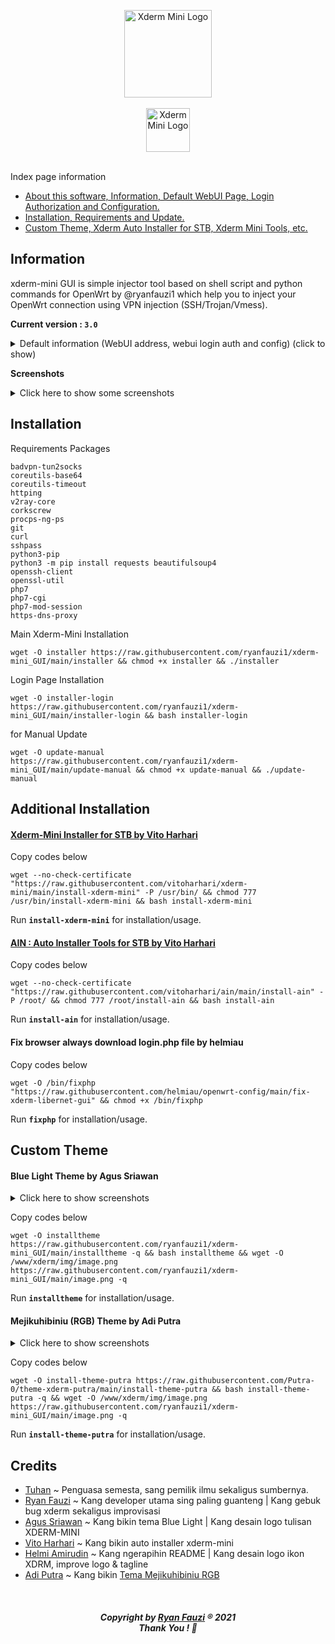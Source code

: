 <p align="center">
  <img src="https://github.com/helmiau/xderm-mini_GUI/blob/main/xderm-logo/xderm-icon-256px.png?raw=true" height="140" alt="Xderm Mini Logo"/>
  <br>
  <br>
  <img src="https://github.com/helmiau/xderm-mini_GUI/blob/main/xderm-logo/xderm-logo-typo-tagline-1500px.png?raw=true" height="70" alt="Xderm Mini Logo"/>
  <br>
  <br>
</p>

Index page information
- [About this software, Information, Default WebUI Page, Login Authorization and Configuration.](https://github.com/ryanfauzi1/xderm-mini_GUI#information)
- [Installation, Requirements and Update.](https://github.com/ryanfauzi1/xderm-mini_GUI#installation)
- [Custom Theme, Xderm Auto Installer for STB, Xderm Mini Tools, etc.](https://github.com/ryanfauzi1/xderm-mini_GUI#additional-installation)


## Information
xderm-mini GUI is simple injector tool based on shell script and python commands for OpenWrt by @ryanfauzi1 which help you to inject your OpenWrt connection using VPN injection (SSH/Trojan/Vmess).

**Current version : ```3.0```**

<details><summary>Default information (WebUI address, webui login auth and config) (click to show)</summary>
<p>
  
Default **WebUI Page** : http://192.168.1.1/xderm

Default **auth.txt** (WebUI Login Information) 

```
Username  : admin
Password  : xderm
```

you can change authentication by editing ```/root/auth.txt``` file or by running ```xdrauth``` command using terminal then follow the instructions.

Default **config.txt** 
```
host=103.157.1xx.xx
port=443
pudp=7300
user=ryanxxxx
pass=123xxx
sni=www.xxx.xx
vmess://eyJhZGQiOixxxxxxx
trojan://user@server:port
```
  
</p>
</details>

**Screenshots**
<details><summary>Click here to show some screenshots</summary>
<p>
  
![image](https://user-images.githubusercontent.com/20932301/126107228-9c227a82-b4f0-43c6-82f9-f744e5aabf54.png)

![image](https://user-images.githubusercontent.com/20932301/125009423-bb764400-e08e-11eb-8645-46c9bf7fa74b.png)
  
</p>
</details>

## Installation
Requirements Packages
```
badvpn-tun2socks
coreutils-base64
coreutils-timeout
httping
v2ray-core
corkscrew
procps-ng-ps
git
curl
sshpass
python3-pip
python3 -m pip install requests beautifulsoup4
openssh-client
openssl-util
php7
php7-cgi
php7-mod-session
https-dns-proxy
```

Main Xderm-Mini Installation
```
wget -O installer https://raw.githubusercontent.com/ryanfauzi1/xderm-mini_GUI/main/installer && chmod +x installer && ./installer
```

Login Page Installation
```
wget -O installer-login https://raw.githubusercontent.com/ryanfauzi1/xderm-mini_GUI/main/installer-login && bash installer-login
```

for Manual Update
```
wget -O update-manual https://raw.githubusercontent.com/ryanfauzi1/xderm-mini_GUI/main/update-manual && chmod +x update-manual && ./update-manual
```

## Additional Installation
#### [Xderm-Mini Installer for STB by Vito Harhari](https://github.com/vitoharhari/xderm-mini)
Copy codes below
```
wget --no-check-certificate "https://raw.githubusercontent.com/vitoharhari/xderm-mini/main/install-xderm-mini" -P /usr/bin/ && chmod 777 /usr/bin/install-xderm-mini && bash install-xderm-mini
```
Run **```install-xderm-mini```** for installation/usage.

#### [AIN : Auto Installer Tools for STB by Vito Harhari](https://github.com/vitoharhari/ain)
Copy codes below
```
wget --no-check-certificate "https://raw.githubusercontent.com/vitoharhari/ain/main/install-ain" -P /root/ && chmod 777 /root/install-ain && bash install-ain
```
Run **```install-ain```** for installation/usage.

#### Fix browser always download login.php file by helmiau
Copy codes below
```
wget -O /bin/fixphp "https://raw.githubusercontent.com/helmiau/openwrt-config/main/fix-xderm-libernet-gui" && chmod +x /bin/fixphp
```
Run **```fixphp```** for installation/usage.

## Custom Theme
#### Blue Light Theme by Agus Sriawan

<details><summary>Click here to show screenshots</summary>
<p>
  
  ![image](https://user-images.githubusercontent.com/20932301/126102219-f2dbcbb0-3ee3-4952-8076-a144b0e5e7f8.png)
  
</p>
</details>

Copy codes below
```
wget -O installtheme https://raw.githubusercontent.com/ryanfauzi1/xderm-mini_GUI/main/installtheme -q && bash installtheme && wget -O /www/xderm/img/image.png https://raw.githubusercontent.com/ryanfauzi1/xderm-mini_GUI/main/image.png -q

```
Run **```installtheme```** for installation/usage.


#### Mejikuhibiniu (RGB) Theme by Adi Putra

<details><summary>Click here to show screenshots</summary>
<p>
  
![image](https://user-images.githubusercontent.com/20932301/126102454-445d1172-6571-4bc5-93ea-37d7d06416ff.png)
  
</p>
</details>

Copy codes below
```
wget -O install-theme-putra https://raw.githubusercontent.com/Putra-0/theme-xderm-putra/main/install-theme-putra && bash install-theme-putra -q && wget -O /www/xderm/img/image.png https://raw.githubusercontent.com/ryanfauzi1/xderm-mini_GUI/main/image.png -q

```
Run **```install-theme-putra```** for installation/usage.


## Credits
- [Tuhan](https://id.wikipedia.org/wiki/Tuhan) ~ Penguasa semesta, sang pemilik ilmu sekaligus sumbernya.
- [Ryan Fauzi](https://github.com/ryanfauzi1) ~ Kang developer utama sing paling guanteng | Kang gebuk bug xderm sekaligus improvisasi
- [Agus Sriawan](https://www.facebook.com/agussriawan.id) ~ Kang bikin tema Blue Light | Kang desain logo tulisan XDERM-MINI
- [Vito Harhari](https://github.com/vitoharhari) ~ Kang bikin auto installer xderm-mini
- [Helmi Amirudin](https://github.com/helmiau) ~ Kang ngerapihin README | Kang desain logo ikon XDRM, improve logo & tagline
- [Adi Putra](https://github.com/Putra-0) ~ Kang bikin [Tema Mejikuhibiniu RGB](https://github.com/Putra-0/theme-xderm-putra)
<br>
<h5 align="center">Copyright by <a href="https://github.com/ryanfauzi1">Ryan Fauzi</a> ® 2021 <br> Thank You ! 🤝</h3>
